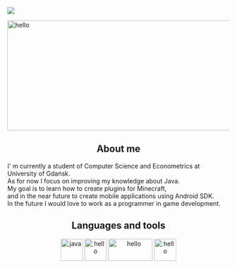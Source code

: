 ![](https://visitor-badge.glitch.me/badge?page_id=xlucash)

<img src="https://i.imgur.com/MU3egLE.png" alt="hello" height="250" width="1000" />
<h2 align="center"> About me </h2>
<p>I' m currently a student of Computer Science and Econometrics at University of Gdańsk.<br>
As for now I focus on improving my knowledge about Java. <br>
My goal is to learn how to create plugins for Minecraft, <br>
and in the near future to create mobile applications using Android SDK. <br>
In the future I would love to work as a programmer in game development. </p>

<h2 align="center"> Languages and tools </h2>
<p align="center">
<img src="https://i.imgur.com/OheGClU.png" alt="java" height="50" width="50" />
<img src="https://i.imgur.com/aEuSBl4.png" alt="hello" height="50" width="50" />
<img src="https://i.imgur.com/I61kjLP.png" alt="hello" height="50" width="100" />
<img src="https://i.imgur.com/loziR1A.png" alt="hello" height="50" width="50" />
 </p>

<!---
- 👋 Hi, I’m @xlucash
- 👀 I’m interested in ...
- 🌱 I’m currently learning ...
- 💞️ I’m looking to collaborate on ...
- 📫 How to reach me ...
xlucash/xlucash is a ✨ special ✨ repository because its `README.md` (this file) appears on your GitHub profile.
You can click the Preview link to take a look at your changes.
--->
